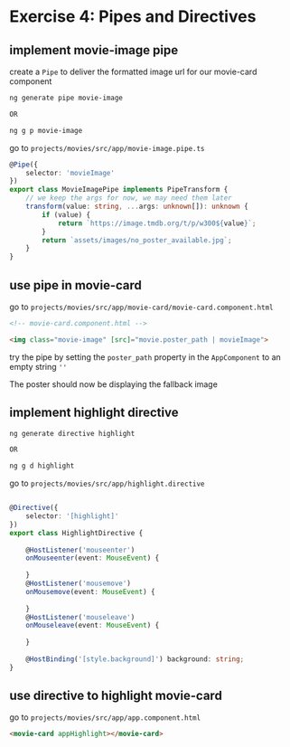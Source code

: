 # Exercise 4: Pipes and Directives

## implement movie-image pipe

create a `Pipe` to deliver the formatted image url for our movie-card component

```bash
ng generate pipe movie-image

OR

ng g p movie-image
```

go to `projects/movies/src/app/movie-image.pipe.ts`

```ts
@Pipe({
    selector: 'movieImage'
})
export class MovieImagePipe implements PipeTransform {
    // we keep the args for now, we may need them later
    transform(value: string, ...args: unknown[]): unknown {
        if (value) {
            return `https://image.tmdb.org/t/p/w300${value}`;
        }
        return `assets/images/no_poster_available.jpg`;
    }
}
```

## use pipe in movie-card

go to `projects/movies/src/app/movie-card/movie-card.component.html`

```html
<!-- movie-card.component.html -->

<img class="movie-image" [src]="movie.poster_path | movieImage">
```

try the pipe by setting the `poster_path` property in the `AppComponent` to an empty string `''`

The poster should now be displaying the fallback image

## implement highlight directive

```bash
ng generate directive highlight

OR

ng g d highlight
```

go to `projects/movies/src/app/highlight.directive`

```ts

@Directive({
    selector: '[highlight]'
})
export class HighlightDirective {
    
    @HostListener('mouseenter') 
    onMouseenter(event: MouseEvent) {
        
    }
    @HostListener('mousemove') 
    onMousemove(event: MouseEvent) {
        
    }
    @HostListener('mouseleave') 
    onMouseleave(event: MouseEvent) {
        
    }
    
    @HostBinding('[style.background]') background: string;
}
```

## use directive to highlight movie-card

go to `projects/movies/src/app/app.component.html`

```html
<movie-card appHighlight></movie-card>
```
